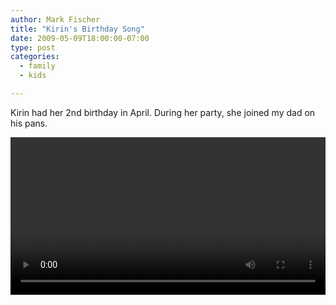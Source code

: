 ```yaml
---
author: Mark Fischer
title: "Kirin's Birthday Song"
date: 2009-05-09T18:00:00-07:00
type: post
categories:
  - family
  - kids

---
```


Kirin had her 2nd birthday in April.  During her party, she joined my dad on his pans.

<!--more-->

<video width="100%" controls>
 <source src="/blog/2009/kirin-pans.mov" type="video/mp4" />
</video>
